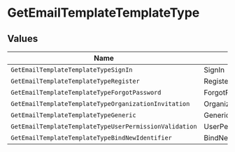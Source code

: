 # GetEmailTemplateTemplateType


## Values

| Name                                                   | Value                                                  |
| ------------------------------------------------------ | ------------------------------------------------------ |
| `GetEmailTemplateTemplateTypeSignIn`                   | SignIn                                                 |
| `GetEmailTemplateTemplateTypeRegister`                 | Register                                               |
| `GetEmailTemplateTemplateTypeForgotPassword`           | ForgotPassword                                         |
| `GetEmailTemplateTemplateTypeOrganizationInvitation`   | OrganizationInvitation                                 |
| `GetEmailTemplateTemplateTypeGeneric`                  | Generic                                                |
| `GetEmailTemplateTemplateTypeUserPermissionValidation` | UserPermissionValidation                               |
| `GetEmailTemplateTemplateTypeBindNewIdentifier`        | BindNewIdentifier                                      |